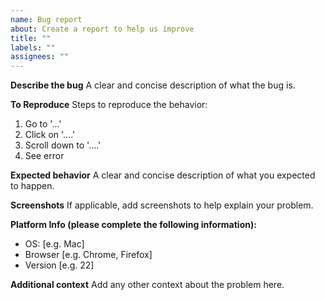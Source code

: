 ```yaml
---
name: Bug report
about: Create a report to help us improve
title: ""
labels: ""
assignees: ""
---
```


**Describe the bug**
A clear and concise description of what the bug is.

**To Reproduce**
Steps to reproduce the behavior:

1. Go to '...'
2. Click on '....'
3. Scroll down to '....'
4. See error

**Expected behavior**
A clear and concise description of what you expected to happen.

**Screenshots**
If applicable, add screenshots to help explain your problem.

**Platform Info (please complete the following information):**

- OS: [e.g. Mac]
- Browser [e.g. Chrome, Firefox]
- Version [e.g. 22]

**Additional context**
Add any other context about the problem here.
